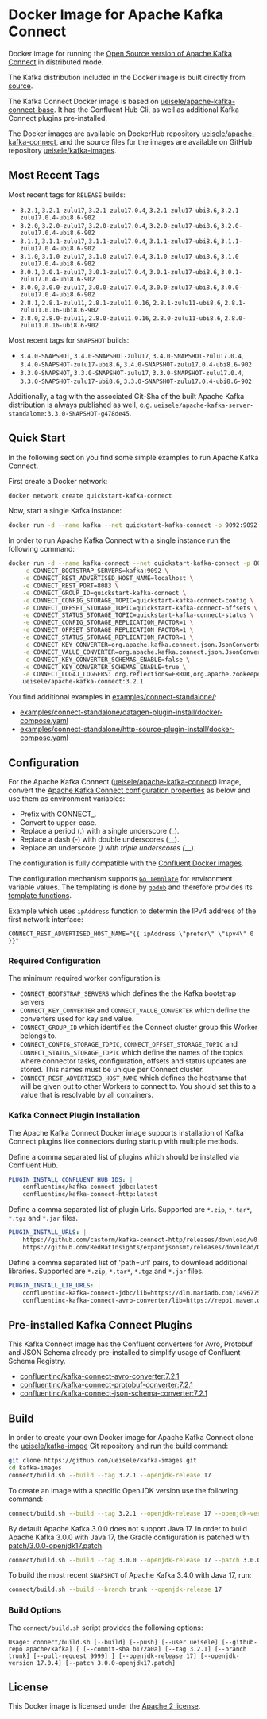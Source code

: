 # Docker Image for Apache Kafka Connect

Docker image for running the [Open Source version of Apache Kafka Connect](https://github.com/apache/kafka/) in distributed mode.

The Kafka distribution included in the Docker image is built directly from [source](https://github.com/apache/kafka/).

The Kafka Connect Docker image is based on [ueisele/apache-kafka-connect-base](https://hub.docker.com/repository/docker/ueisele/apache-kafka-connect-base). It has the Confluent Hub Cli, as well as additional Kafka Connect plugins pre-installed.

The Docker images are available on DockerHub repository [ueisele/apache-kafka-connect](https://hub.docker.com/repository/docker/ueisele/apache-kafka-connect), and the source files for the images are available on GitHub repository [ueisele/kafka-images](https://github.com/ueisele/kafka-images).

## Most Recent Tags

Most recent tags for `RELEASE` builds:

* `3.2.1`, `3.2.1-zulu17`, `3.2.1-zulu17.0.4`, `3.2.1-zulu17-ubi8.6`, `3.2.1-zulu17.0.4-ubi8.6-902`
* `3.2.0`, `3.2.0-zulu17`, `3.2.0-zulu17.0.4`, `3.2.0-zulu17-ubi8.6`, `3.2.0-zulu17.0.4-ubi8.6-902`
* `3.1.1`, `3.1.1-zulu17`, `3.1.1-zulu17.0.4`, `3.1.1-zulu17-ubi8.6`, `3.1.1-zulu17.0.4-ubi8.6-902`
* `3.1.0`, `3.1.0-zulu17`, `3.1.0-zulu17.0.4`, `3.1.0-zulu17-ubi8.6`, `3.1.0-zulu17.0.4-ubi8.6-902`
* `3.0.1`, `3.0.1-zulu17`, `3.0.1-zulu17.0.4`, `3.0.1-zulu17-ubi8.6`, `3.0.1-zulu17.0.4-ubi8.6-902`
* `3.0.0`, `3.0.0-zulu17`, `3.0.0-zulu17.0.4`, `3.0.0-zulu17-ubi8.6`, `3.0.0-zulu17.0.4-ubi8.6-902`
* `2.8.1`, `2.8.1-zulu11`, `2.8.1-zulu11.0.16`, `2.8.1-zulu11-ubi8.6`, `2.8.1-zulu11.0.16-ubi8.6-902`
* `2.8.0`, `2.8.0-zulu11`, `2.8.0-zulu11.0.16`, `2.8.0-zulu11-ubi8.6`, `2.8.0-zulu11.0.16-ubi8.6-902`

Most recent tags for `SNAPSHOT` builds:

* `3.4.0-SNAPSHOT`, `3.4.0-SNAPSHOT-zulu17`, `3.4.0-SNAPSHOT-zulu17.0.4`, `3.4.0-SNAPSHOT-zulu17-ubi8.6`, `3.4.0-SNAPSHOT-zulu17.0.4-ubi8.6-902`
* `3.3.0-SNAPSHOT`, `3.3.0-SNAPSHOT-zulu17`, `3.3.0-SNAPSHOT-zulu17.0.4`, `3.3.0-SNAPSHOT-zulu17-ubi8.6`, `3.3.0-SNAPSHOT-zulu17.0.4-ubi8.6-902`

Additionally, a tag with the associated Git-Sha of the built Apache Kafka distribution is always published as well, e.g. `ueisele/apache-kafka-server-standalome:3.3.0-SNAPSHOT-g478de45`.

## Quick Start

In the following section you find some simple examples to run Apache Kafka Connect.

First create a Docker network:
```bash
docker network create quickstart-kafka-connect
```

Now, start a single Kafka instance: 

```bash
docker run -d --name kafka --net quickstart-kafka-connect -p 9092:9092 ueisele/apache-kafka-server-standalone:3.2.1
```

In order to run Apache Kafka Connect with a single instance run the following command:

```bash
docker run -d --name kafka-connect --net quickstart-kafka-connect -p 8083:8083 \
    -e CONNECT_BOOTSTRAP_SERVERS=kafka:9092 \
    -e CONNECT_REST_ADVERTISED_HOST_NAME=localhost \
    -e CONNECT_REST_PORT=8083 \
    -e CONNECT_GROUP_ID=quickstart-kafka-connect \
    -e CONNECT_CONFIG_STORAGE_TOPIC=quickstart-kafka-connect-config \
    -e CONNECT_OFFSET_STORAGE_TOPIC=quickstart-kafka-connect-offsets \
    -e CONNECT_STATUS_STORAGE_TOPIC=quickstart-kafka-connect-status \
    -e CONNECT_CONFIG_STORAGE_REPLICATION_FACTOR=1 \
    -e CONNECT_OFFSET_STORAGE_REPLICATION_FACTOR=1 \
    -e CONNECT_STATUS_STORAGE_REPLICATION_FACTOR=1 \
    -e CONNECT_KEY_CONVERTER=org.apache.kafka.connect.json.JsonConverter \
    -e CONNECT_VALUE_CONVERTER=org.apache.kafka.connect.json.JsonConverter \
    -e CONNECT_KEY_CONVERTER_SCHEMAS_ENABLE=false \
    -e CONNECT_KEY_CONVERTER_SCHEMAS_ENABLE=true \
    -e CONNECT_LOG4J_LOGGERS: org.reflections=ERROR,org.apache.zookeeper=ERROR,org.I0Itec.zkclient=ERROR \
    ueisele/apache-kafka-connect:3.2.1
```

You find additional examples in [examples/connect-standalone/]():

* [examples/connect-standalone/datagen-plugin-install/docker-compose.yaml]()
* [examples/connect-standalone/http-source-plugin-install/docker-compose.yaml]()

## Configuration

For the Apache Kafka Connect ([ueisele/apache-kafka-connect](https://hub.docker.com/repository/registry-1.docker.io/ueisele/apache-kafka-connect/)) image, convert the [Apache Kafka Connect configuration properties](https://kafka.apache.org/documentation/#connectconfigs) as below and use them as environment variables:

* Prefix with CONNECT_.
* Convert to upper-case.
* Replace a period (.) with a single underscore (_).
* Replace a dash (-) with double underscores (__).
* Replace an underscore (_) with triple underscores (___).

The configuration is fully compatible with the [Confluent Docker images](https://docs.confluent.io/platform/current/installation/docker/config-reference.html#kconnect-long-configuration).

The configuration mechanism supports [`Go Template`](https://pkg.go.dev/text/template) for environment variable values.
The templating is done by [`godub`](https://github.com/ueisele/go-docker-utils) and therefore provides its [template functions](https://github.com/ueisele/go-docker-utils#template-functions). 

Example which uses `ipAddress` function to determin the IPv4 address of the first network interface:

```properties
CONNECT_REST_ADVERTISED_HOST_NAME="{{ ipAddress \"prefer\" \"ipv4\" 0 }}"
```
### Required Configuration

The minimum required worker configuration is:

* `CONNECT_BOOTSTRAP_SERVERS` which defines the the Kafka bootstrap servers
* `CONNECT_KEY_CONVERTER` and `CONNECT_VALUE_CONVERTER` which define the converters used for key and value.
* `CONNECT_GROUP_ID` which identifies the Connect cluster group this Worker belongs to.
* `CONNECT_CONFIG_STORAGE_TOPIC`, `CONNECT_OFFSET_STORAGE_TOPIC` and `CONNECT_STATUS_STORAGE_TOPIC` which define the names of the topics where connector tasks, configuration, offsets and status updates are stored. This names must be unique per Connect cluster.
* `CONNECT_REST_ADVERTISED_HOST_NAME` which defines the hostname that will be given out to other Workers to connect to. You should set this to a value that is resolvable by all containers.

### Kafka Connect Plugin Installation

The Apache Kafka Connect Docker image supports installation of Kafka Connect plugins like connectors during startup with multiple methods.

Define a comma separated list of plugins which should be installed via Confluent Hub.

```yaml
PLUGIN_INSTALL_CONFLUENT_HUB_IDS: |
    confluentinc/kafka-connect-jdbc:latest
    confluentinc/kafka-connect-http:latest
```

Define a comma separated list of plugin Urls. Supported are `*.zip`, `*.tar*`, `*.tgz` and `*.jar` files.

```yaml
PLUGIN_INSTALL_URLS: |
    https://github.com/castorm/kafka-connect-http/releases/download/v0.8.11/castorm-kafka-connect-http-0.8.11.zip
    https://github.com/RedHatInsights/expandjsonsmt/releases/download/0.0.7/kafka-connect-smt-expandjsonsmt-0.0.7.tar.gz
```

Define a comma separated list of 'path=url' pairs, to download additional libraries. Supported are `*.zip`, `*.tar*`, `*.tgz` and `*.jar` files.

```yaml
PLUGIN_INSTALL_LIB_URLS: |
    confluentinc-kafka-connect-jdbc/lib=https://dlm.mariadb.com/1496775/Connectors/java/connector-java-2.7.2/mariadb-java-client-2.7.2.jar
    confluentinc-kafka-connect-avro-converter/lib=https://repo1.maven.org/maven2/com/google/guava/guava/30.1.1-jre/guava-30.1.1-jre.jar
```

## Pre-installed Kafka Connect Plugins

This Kafka Connect image has the Confluent converters for Avro, Protobuf and JSON Schema already pre-installed to simplify usage of Confluent Schema Registry.

* [confluentinc/kafka-connect-avro-converter:7.2.1](https://www.confluent.io/hub/confluentinc/kafka-connect-avro-converter)
* [confluentinc/kafka-connect-protobuf-converter:7.2.1](https://www.confluent.io/hub/confluentinc/kafka-connect-protobuf-converter)
* [confluentinc/kafka-connect-json-schema-converter:7.2.1](https://www.confluent.io/hub/confluentinc/kafka-connect-json-schema-converter)

## Build

In order to create your own Docker image for Apache Kafka Connect clone the [ueisele/kafka-image](https://github.com/ueisele/kafka-images) Git repository and run the build command:

```bash
git clone https://github.com/ueisele/kafka-images.git
cd kafka-images
connect/build.sh --build --tag 3.2.1 --openjdk-release 17
```

To create an image with a specific OpenJDK version use the following command:

```bash
connect/build.sh --build --tag 3.2.1 --openjdk-release 17 --openjdk-version 17.0.4
```

By default Apache Kafka 3.0.0 does not support Java 17. In order to build Apache Kafka 3.0.0 with Java 17, the Gradle configuration is patched with [patch/3.0.0-openjdk17.patch]().

```bash
connect/build.sh --build --tag 3.0.0 --openjdk-release 17 --patch 3.0.0-openjdk17.patch
```

To build the most recent `SNAPSHOT` of Apache Kafka 3.4.0 with Java 17, run:

```bash
connect/build.sh --build --branch trunk --openjdk-release 17
```

### Build Options

The `connect/build.sh` script provides the following options:

`Usage: connect/build.sh [--build] [--push] [--user ueisele] [--github-repo apache/kafka] [ [--commit-sha b172a0a] [--tag 3.2.1] [--branch trunk] [--pull-request 9999] ] [--openjdk-release 17] [--openjdk-version 17.0.4] [--patch 3.0.0-openjdk17.patch]`

## License 

This Docker image is licensed under the [Apache 2 license](https://github.com/ueisele/kafka-images/blob/main/LICENSE).